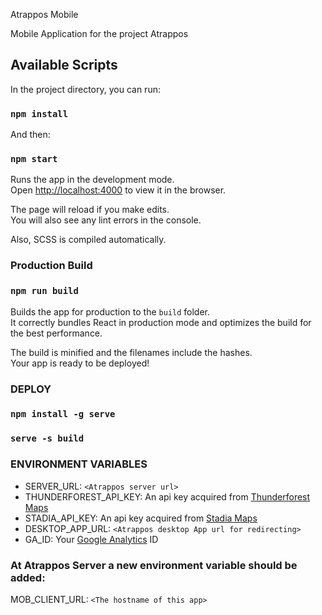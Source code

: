 Atrappos Mobile

Mobile Application for the project Atrappos

## Available Scripts

In the project directory, you can run:

### `npm install`

And then:

### `npm start`

Runs the app in the development mode.<br />
Open [http://localhost:4000](http://localhost:4000) to view it in the browser.

The page will reload if you make edits.<br />
You will also see any lint errors in the console.

Also, SCSS is compiled automatically.

### Production Build

### `npm run build`

Builds the app for production to the `build` folder.<br />
It correctly bundles React in production mode and optimizes the build for the best performance.

The build is minified and the filenames include the hashes.<br />
Your app is ready to be deployed!

### DEPLOY
### `npm install -g serve`
### `serve -s build`

### ENVIRONMENT VARIABLES

* SERVER_URL: `<Atrappos server url>`
* THUNDERFOREST_API_KEY: An api key acquired from [Thunderforest Maps](https://www.thunderforest.com/)
* STADIA_API_KEY: An api key acquired from [Stadia Maps](https://stadiamaps.com/)
* DESKTOP_APP_URL: `<Atrappos desktop App url for redirecting>`
* GA_ID: Your [Google Analytics](https://analytics.google.com/analytics/web/) ID


### At Atrappos Server a new environment variable should be added:

MOB_CLIENT_URL: `<The hostname of this app>`




